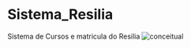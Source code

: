 # Sistema_Resilia
Sistema de Cursos e matricula do Resilia 
![conceitual](https://user-images.githubusercontent.com/116725142/222744415-05bec46e-962d-47fd-a37b-d3c726e22d8d.PNG)

